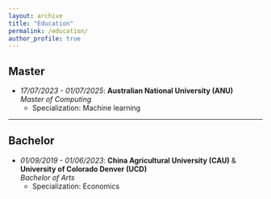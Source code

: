 ```yaml
---
layout: archive
title: "Education"
permalink: /education/
author_profile: true
---
```



<style>
a:link {
  text-decoration: none;
}

a:visited {
  text-decoration: none;
}

a:hover {
  text-decoration: underline;
}

a:active {
  text-decoration: underline;
}
</style>

<h2>Master</h2>

* *17/07/2023 - 01/07/2025*: **Australian National University (ANU)**  
  *Master of Computing*  
  - Specialization: Machine learning

---

<h2>Bachelor</h2>

* *01/09/2019 - 01/06/2023*: **China Agricultural University (CAU)** & **University of Colorado Denver (UCD)**  
  *Bachelor of Arts*  
  - Specialization: Economics

